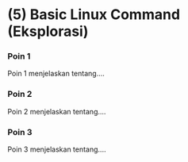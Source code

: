 # (5) Basic Linux Command (Eksplorasi)

### Poin 1

Poin 1 menjelaskan tentang....

### Poin 2

Poin 2 menjelaskan tentang....

### Poin 3

Poin 3 menjelaskan tentang....
